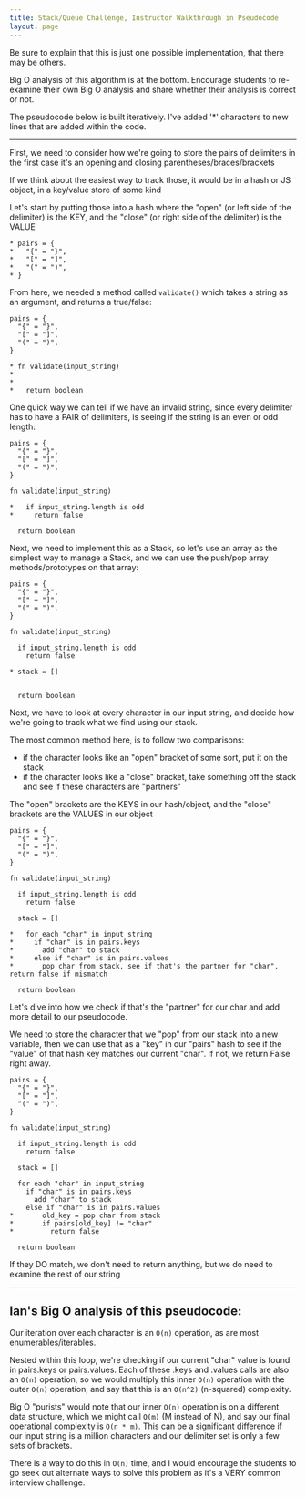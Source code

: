 ```yaml
---
title: Stack/Queue Challenge, Instructor Walkthrough in Pseudocode
layout: page
---
```


Be sure to explain that this is just one possible implementation, that there may be others.

Big O analysis of this algorithm is at the bottom. Encourage students to re-examine their own
Big O analysis and share whether their analysis is correct or not.

The pseudocode below is built iteratively. I've added '*' characters to new lines that are added
within the code.


---

First, we need to consider how we're going to store the pairs of delimiters
in the first case it's an opening and closing parentheses/braces/brackets

If we think about the easiest way to track those, it would be in a hash or JS object,
in a key/value store of some kind

Let's start by putting those into a hash where the "open" (or left side of the
delimiter) is the KEY, and the "close" (or right side of the delimiter) is the VALUE

```text
* pairs = {
*   "{" = "}",
*   "[" = "]",
*   "(" = ")",
* }

```

From here, we needed a method called `validate()` which takes a string as an argument,
and returns a true/false:

```text
pairs = {
  "{" = "}",
  "[" = "]",
  "(" = ")",
}

* fn validate(input_string)
*
*
*   return boolean
```

One quick way we can tell if we have an invalid string, since every delimiter has to have a
PAIR of delimiters, is seeing if the string is an even or odd length:

```text
pairs = {
  "{" = "}",
  "[" = "]",
  "(" = ")",
}

fn validate(input_string)

*   if input_string.length is odd
*     return false

  return boolean
```

Next, we need to implement this as a Stack, so let's use an array as the simplest way
to manage a Stack, and we can use the push/pop array methods/prototypes on that array:


```text
pairs = {
  "{" = "}",
  "[" = "]",
  "(" = ")",
}

fn validate(input_string)

  if input_string.length is odd
    return false

* stack = []


  return boolean
```


Next, we have to look at every character in our input string, and decide how we're going
to track what we find using our stack.

The most common method here, is to follow two comparisons:

- if the character looks like an "open" bracket of some sort, put it on the stack
- if the character looks like a "close" bracket, take something off the stack and see if these characters are "partners"

The "open" brackets are the KEYS in our hash/object, and the "close" brackets are the VALUES in our object


```text
pairs = {
  "{" = "}",
  "[" = "]",
  "(" = ")",
}

fn validate(input_string)

  if input_string.length is odd
    return false

  stack = []

*   for each "char" in input_string
*     if "char" is in pairs.keys
*       add "char" to stack
*     else if "char" is in pairs.values
*       pop char from stack, see if that's the partner for "char", return false if mismatch

  return boolean
```

Let's dive into how we check if that's the "partner" for our char and add more detail
to our pseudocode.

We need to store the character that we "pop" from our stack into a new variable, then
we can use that as a "key" in our "pairs" hash to see if the "value" of that hash key
matches our current "char". If not, we return False right away.

```text
pairs = {
  "{" = "}",
  "[" = "]",
  "(" = ")",
}

fn validate(input_string)

  if input_string.length is odd
    return false

  stack = []

  for each "char" in input_string
    if "char" is in pairs.keys
      add "char" to stack
    else if "char" is in pairs.values
*       old_key = pop char from stack
*       if pairs[old_key] != "char"
*         return false

  return boolean
```

If they DO match, we don't need to return anything, but we do need to examine the rest of our string


---

## Ian's Big O analysis of this pseudocode:

Our iteration over each character is an `O(n)` operation, as are most enumerables/iterables.

Nested within this loop, we're checking if our current "char" value is found in pairs.keys or pairs.values.
Each of these .keys and .values calls are also an `O(n)` operation, so we would multiply this inner `O(n)`
operation with the outer `O(n)` operation, and say that this is an `O(n^2)` (n-squared) complexity.

Big O "purists" would note that our inner `O(n)` operation is on a different data structure, which we might
call `O(m)` (M instead of N), and say our final operational complexity is `O(n * m)`. This can be a significant
difference if our input string is a million characters and our delimiter set is only a few sets of brackets.

There is a way to do this in `O(n)` time, and I would encourage the students to go seek out alternate ways
to solve this problem as it's a VERY common interview challenge.
